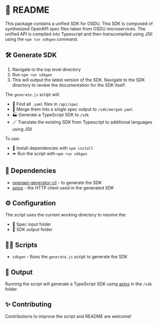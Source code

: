 # 📗 README

This package contains a unified SDK for OSDU. This SDK is composed of synthesized OpenAPI spec files taken from OSDU microservices. The unified API is compiled into Typescript and then transcompiled using JSII using the `npm run sdkgen` command.

## 🛠️ Generate SDK

1. Navigate to the top level directory
2. Run `npm run sdkgen`
3. This will output the latest version of the SDK. Navigate to the SDK directory to review the documentation for the SDK itself.

The `generate.js` script will:

- 📂 Find all `.yaml` files in `/api/spec`
- 🔀 Merge them into a single spec output to `/sdk/merged.yaml`
- 🏭 Generate a TypeScript SDK to `/sdk`
- 🪄 Translate the existing SDK from Typescript to additional languages using JSII

To use:

- 💾 Install dependencies with `npm install`
- ⏩ Run the script with `npm run sdkgen`

## 💽 Dependencies

- [openapi-generator-cli](https://github.com/OpenAPITools/openapi-generator-cli) - to generate the SDK
- [axios](https://github.com/axios/axios) - the HTTP client used in the generated SDK

## ⚙️ Configuration

The script uses the current working directory to resolve the:

- 📁 Spec input folder
- 📁 SDK output folder

## 👨‍💻 Scripts

- `sdkgen` - Runs the `generate.js` script to generate the SDK

## 🤖 Output

Running the script will generate a TypeScript SDK using [axios](https://github.com/axios/axios) in the `/sdk` folder.

## ✨ Contributing

Contributions to improve the script and README are welcome!
